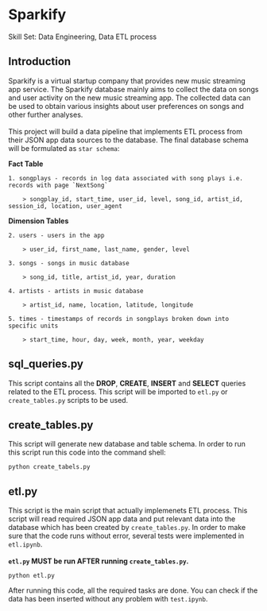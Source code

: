 # Sparkify 

Skill Set: Data Engineering, Data ETL process

## Introduction

Sparkify is a virtual startup company that provides new music streaming app service. The Sparkify database mainly aims to collect the data on songs and user activity on the new music streaming app. The collected data can be used to obtain various insights about user preferences on songs and other further analyses.<br><br>
This project will build a data pipeline that implements ETL process from their JSON app data sources to the database. The final database schema will be formulated as `star schema`:

**Fact Table**
    
    1. songplays - records in log data associated with song plays i.e. records with page `NextSong`

        > songplay_id, start_time, user_id, level, song_id, artist_id, session_id, location, user_agent 
        
**Dimension Tables**

    2. users - users in the app
    
        > user_id, first_name, last_name, gender, level
    
    3. songs - songs in music database
    
        > song_id, title, artist_id, year, duration
    
    4. artists - artists in music database
    
        > artist_id, name, location, latitude, longitude
    
    5. times - timestamps of records in songplays broken down into specific units
    
        > start_time, hour, day, week, month, year, weekday
        

## sql_queries.py

This script contains all the **DROP**, **CREATE**, **INSERT** and **SELECT** queries related to the ETL process. This script will be imported to `etl.py` or `create_tables.py` scripts to be used.


## create_tables.py

This script will generate new database and table schema. In order to run this script run this code into the command shell:

```
python create_tabels.py
```

## etl.py

This script is the main script that actually implemenets ETL process. This script will read required JSON app data and put relevant data into the database which has been created by `create_tables.py`. In order to make sure that the code runs without error, several tests were implemented in `etl.ipynb`.
<br><br>
**`etl.py` MUST be run AFTER running `create_tables.py`.**

```
python etl.py
```

After running this code, all the required tasks are done. You can check if the data has been inserted without any problem with `test.ipynb`.


